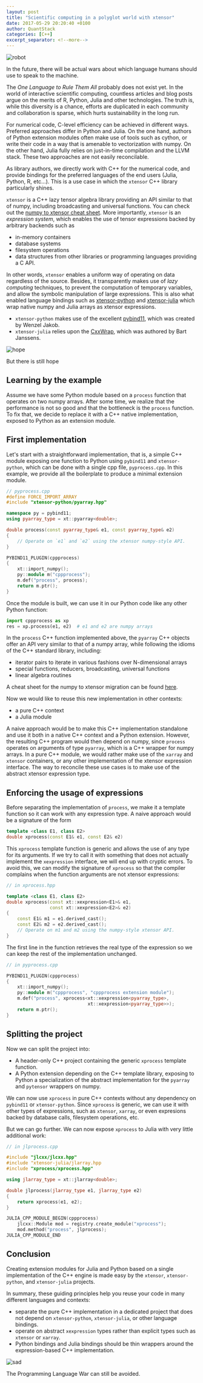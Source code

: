 ```yaml
---
layout: post
title: "Scientific computing in a polyglot world with xtensor"
date: 2017-05-29 20:20:40 +0100
author: QuantStack
categories: [C++]
excerpt_separator: <!--more-->
---
```


![robot](/assets/images/posts/robot.jpg)

<div class="img-caption">
In the future, there will be actual wars about which language humans should use to speak to the machine.
</div>

The *One Language to Rule Them All* probably does not exist yet. In the world of interactive scientific computing, countless articles and blog posts argue on the merits of R, Python, Julia and other technologies. The truth is, while this diversity is a chance, efforts are duplicated in each community and collaboration is sparse, which hurts sustainability in the long run.

For numerical code, C-level efficiency can be achieved in different ways. Preferred approaches differ in Python and Julia. On the one hand, authors of Python extension modules often make use of tools such as cython, or write their code in a way that is amenable to vectorization with numpy. On the other hand, Julia fully relies on just-in-time compilation and the LLVM stack. These two approaches are not easily reconcilable.

As library authors, we directly work with C++ for the numerical code, and provide bindings for the preferred languages of the end users (Julia, Python, R, etc...). This is a use case in which the `xtensor` C++ library particularly shines.

`xtensor` is a C++ lazy tensor algebra library providing an API similar to that of numpy, including broadcasting and universal functions. You can check out the [numpy to xtensor cheat sheet](http://xtensor.readthedocs.io/en/latest/numpy.html). More importantly, `xtensor` is an *expression system*, which enables the use of tensor expressions backed by arbitrary backends such as

 - in-memory containers
 - database systems
 - filesystem operations
 - data structures from other libraries or programming languages providing a C API.

In other words, `xtensor` enables a uniform way of operating on data regardless of the source. Besides, it transparently makes use of *lazy computing* techniques, to prevent the computation of temporary variables, and allow the symbolic manipulation of large expressions. This is also what enabled language bindings such as [xtensor-python](https://github.com/QuantStack/xtensor-python) and [xtensor-julia](https://github.com/QuantStack/xtensor-julia) which wrap native numpy and Julia arrays as xtensor expressions.

- `xtensor-python` makes use of the excellent [pybind11](https://github.com/pybind/pybind11), which was created by Wenzel Jakob.
- `xtensor-julia` relies upon the [CxxWrap](https://github.com/JuliaInterop/CxxWrap.jl), which was authored by Bart Janssens.

![hope](/assets/images/posts/hope.png)
<div class="img-caption">
But there is still hope
</div>

## Learning by the example

Assume we have some Python module based on a `process` function that operates on two numpy arrays. After some time, we realize that the performance is not so good and that the bottleneck is the `process` function. To fix that, we decide to replace it with a C++ native implementation, exposed to Python as an extension module.

## First implementation

Let's start with a straightforward implementation, that is, a simple C++ module exposing one function to Python using `pybind11` and `xtensor-python`, which can be done with a single cpp file, `pyprocess.cpp`. In this example, we provide all the boilerplate to produce a minimal extension module.

```cpp
// pyprocess.cpp
#define FORCE_IMPORT_ARRAY
#include "xtensor-python/pyarray.hpp"

namespace py = pybind11;
using pyarray_type = xt::pyarray<double>;

double process(const pyarray_type& e1, const pyarray_type& e2)
{
    // Operate on `e1` and `e2` using the xtensor numpy-style API.
}

PYBIND11_PLUGIN(cppprocess)
{
    xt::import_numpy();
    py::module m("cppprocess");
    m.def("process", process);
    return m.ptr();
}
```

Once the module is built, we can use it in our Python code like any other Python function:

```python
import cppprocess as xp
res = xp.process(e1, e2)  # e1 and e2 are numpy arrays
```

In the `process` C++ function implemented above, the `pyarray` C++ objects offer an API very similar to that of a numpy array, while following the idioms of the C++ standard library, including:

 - iterator pairs to iterate in various fashions over N-dimensional arrays
 - special functions, reducers, broadcasting, universal functions
 - linear algebra routines

A cheat sheet for the numpy to xtensor migration can be found [here](http://xtensor.readthedocs.io/en/latest/numpy.html).

Now we would like to reuse this new implementation in other contexts:

 - a pure C++ context
 - a Julia module

A naive approach would be to make this C++ implementation standalone and use it both in a native C++ context and a Python extension. However, the resulting C++ program would then depend on numpy, since `process` operates on arguments of type `pyarray`, which is a C++ wrapper for numpy arrays. In a pure C++ module, we would rather make use of the `xarray` and `xtensor` containers, or any other implementation of the xtensor expression interface. The way to reconcile these use cases is to make use of the abstract xtensor expression type.

## Enforcing the usage of expressions

Before separating the implementation of `process`, we make it a template function so it can work with any expression type. A naive approach would be a signature of the form

```cpp
template <class E1, class E2>
double xprocess(const E1& e1, const E2& e2)
```

This `xprocess` template function is generic and allows the use of any type for its arguments. If we try to call it with something that does not actually implement the `xexpression` interface, we will end up with cryptic errors. To avoid this, we can modify the signature of `xprocess` so that the compiler complains when the function arguments are not xtensor expressions:

```cpp
// in xprocess.hpp

template <class E1, class E2>
double xprocess(const xt::xexpression<E1>& e1,
                const xt::xexpression<E2>& e2)
{
    const E1& m1 = e1.derived_cast();
    const E2& m2 = e2.derived_cast();
    // Operate on m1 and m2 using the numpy-style xtensor API.
}
```

The first line in the function retrieves the real type of the expression so we can keep the rest of the implementation unchanged.

```cpp
// in pyprocess.cpp

PYBIND11_PLUGIN(cppprocess)
{
    xt::import_numpy();
    py::module m("cppprocess", "cppprocess extension module");
    m.def("process", xprocess<xt::xexpression<pyarray_type>,
                              xt::xexpression<pyarray_type>>);
    return m.ptr();
}
```

## Splitting the project

Now we can split the project into:

- A header-only C++ project containing the generic `xprocess` template function.
- A Python extension depending on the C++ template library, exposing to Python a specialization of the abstract implementation for the `pyarray` and `pytensor` wrappers on numpy.

We can now use `xprocess` in pure C++ contexts without any dependency on `pybind11` or `xtensor-python`. Since `xprocess` is generic, we can use it with other types of expressions, such as `xtensor`, `xarray`, or even expresions backed by database calls, filesystem operations, etc.

But we can go further. We can now expose `xprocess` to Julia with very little additional work:

```cpp
// in jlprocess.cpp

#include "jlcxx/jlcxx.hpp"
#include "xtensor-julia/jlarray.hpp
#include "xprocess/xprocess.hpp"

using jlarray_type = xt::jlarray<double>;

double jlprocess(jlarray_type e1, jlarray_type e2)
{
    return xprocess(e1, e2);
}

JULIA_CPP_MODULE_BEGIN(cppprocess)
    jlcxx::Module mod = registry.create_module("xprocess");
    mod.method("process", jlprocess);
JULIA_CPP_MODULE_END
```

## Conclusion

Creating extension modules for Julia and Python based on a single implementation of the C++ engine is made easy by the `xtensor`, `xtensor-python`, and `xtensor-julia` projects. 

In summary, these guiding principles help you reuse your code in many different languages and contexts:

- separate the pure C++ implementation in a dedicated project that does not depend on `xtensor-python`, `xtensor-julia`, or other language bindings.
- operate on abstract `xexpression` types rather than explicit types such as `xtensor` or `xarray`.
- Python bindings and Julia bindings should be thin wrappers around the expression-based C++ implementation.

![sad](/assets/images/posts/sad.png)
<div class="img-caption">
The Programming Language War can still be avoided.
</div>
